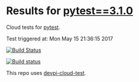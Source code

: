 # Results for [pytest==3.1.0](https://devpi.net/nicoddemus/dev/pytest/3.1.0)

Cloud tests for [pytest](FILL_IN_REPOSITORY_LINK).

Test triggered at: Mon May 15 21:36:15 2017

[![Build Status](FILL_ME_IN)](FILL_ME_IN)

[![Build status](FILL_ME_IN)](FILL_ME_IN)

This repo uses [devpi-cloud-test](https://github.com/obestwalter/devpi-cloud-test).

